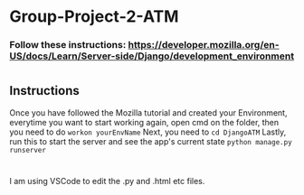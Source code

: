 # Group-Project-2-ATM

### Follow these instructions: https://developer.mozilla.org/en-US/docs/Learn/Server-side/Django/development_environment
#
## Instructions
Once you have followed the Mozilla tutorial and created your Environment, everytime you want to start working again, open cmd on the folder, then you need to do `workon yourEnvName`
Next, you need to `cd DjangoATM`
Lastly, run this to start the server and see the app's current state `python manage.py runserver`
#
I am using VSCode to edit the .py and .html etc files.
